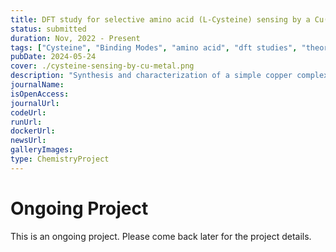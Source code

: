 ```yaml
---
title: DFT study for selective amino acid (L-Cysteine) sensing by a Cu(II)
status: submitted
duration: Nov, 2022 - Present
tags: ["Cysteine", "Binding Modes", "amino acid", "dft studies", "theoretical", "experimental", "submitted"]
pubDate: 2024-05-24
cover: ./cysteine-sensing-by-cu-metal.png
description: "Synthesis and characterization of a simple copper complex using L-Cysteine to use as a vital antioxidant to protect cells and tissues from oxidation."
journalName: 
isOpenAccess: 
journalUrl: 
codeUrl: 
runUrl: 
dockerUrl: 
newsUrl: 
galleryImages: 
type: ChemistryProject
---
```

# Ongoing Project
This is an ongoing project. Please come back later for the project details.